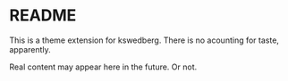 # README

This is a theme extension for kswedberg. There is no acounting for taste, apparently.

Real content may appear here in the future. Or not.
